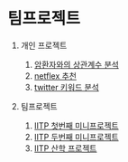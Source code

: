 # 팀프로젝트

1. 개인 프로젝트

   1. [암환자와의 상관계수 분석](./lifestyleAndCancer)
   1. [netflex 추천](./netflex)
   1. [twitter 키워드 분석](./TwitterCrawling)

1. 팀프로젝트
   1. [IITP 첫번째 미니프로젝트](https://github.com/bapadapa/IITP_Project/tree/master/miniProject)
   2. [IITP 두번째 미니프로젝트](https://github.com/bapadapa/IITP_Project/tree/master/SecondMiniProject)
   3. [IITP 산학 프로젝트](https://github.com/bapadapa/IITP_Project/tree/master/finalProject)
